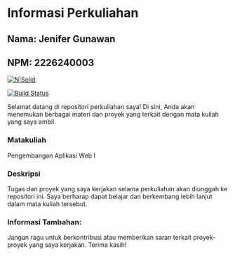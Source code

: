 # Informasi Perkuliahan
## Nama: Jenifer Gunawan
## NPM: 2226240003

[![N|Solid](https://cldup.com/dTxpPi9lDf.thumb.png)](https://nodesource.com/products/nsolid)

[![Build Status](https://travis-ci.org/joemccann/dillinger.svg?branch=master)](https://travis-ci.org/joemccann/dillinger)

Selamat datang di repositori perkuliahan saya! Di sini, Anda akan menemukan berbagai materi dan proyek yang terkait dengan mata kuliah yang saya ambil. 

### Matakuliah
Pengembangan Aplikasi Web I

### Deskripsi
Tugas dan proyek yang saya kerjakan selama perkuliahan akan diunggah ke repositori ini. Saya berharap dapat belajar dan berkembang lebih lanjut dalam mata kuliah tersebut.

### Informasi Tambahan:
Jangan ragu untuk berkontribusi atau memberikan saran terkait proyek-proyek yang saya kerjakan. Terima kasih!


